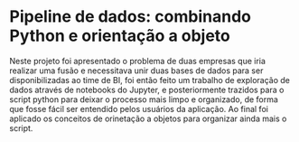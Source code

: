 # Pipeline de dados: combinando Python e orientação a objeto

Neste projeto foi apresentado o problema de duas empresas que iria realizar uma fusão e necessitava unir duas bases de dados para ser disponibilizadas ao time de BI, foi então feito um trabalho de exploração de dados através de notebooks do Jupyter, e posteriormente trazidos para o script python para deixar o processo mais limpo e organizado, de forma que fosse fácil ser entendido pelos usuários da aplicação. Ao final foi aplicado os conceitos de orinetação a objetos para organizar ainda mais o script.
